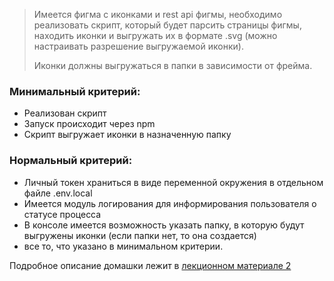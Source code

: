 
> Имеется фигма с иконками и rest api фигмы, необходимо реализовать скрипт, который будет парсить страницы фигмы, находить иконки и выгружать их в формате .svg (можно настраивать разрешение выгружаемой иконки).
>
> Иконки должны выгружаться в папки в зависимости от фрейма.

### Минимальный критерий:
- Реализован скрипт
- Запуск происходит через npm
- Скрипт выгружает иконки в назначенную папку

### Нормальный критерий:
- Личный токен храниться в виде переменной окружения в отдельном файле .env.local
- Имеется модуль логирования для информирования пользователя о статусе процесса
- В консоле имеется возможность указать папку, в которую будут выгружены иконки (если папки нет, то она создается)
- все то, что указано в минимальном критерии.

Подробное описание домашки лежит в [лекционном материале 2](https://www.notion.so/2-JS-35b69e1dc7aa4251a0c527cf7168a064?pvs=4)